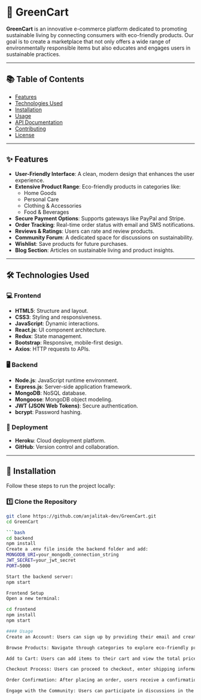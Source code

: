 # 🌱 GreenCart

**GreenCart** is an innovative e-commerce platform dedicated to promoting sustainable living by connecting consumers with eco-friendly products. Our goal is to create a marketplace that not only offers a wide range of environmentally responsible items but also educates and engages users in sustainable practices.

---

## 📚 Table of Contents

- [Features](#features)
- [Technologies Used](#technologies-used)
- [Installation](#installation)
- [Usage](#usage)
- [API Documentation](#api-documentation)
- [Contributing](#contributing)
- [License](#license)

---

## ✨ Features

- **User-Friendly Interface**: A clean, modern design that enhances the user experience.
- **Extensive Product Range**: Eco-friendly products in categories like:
  - Home Goods
  - Personal Care
  - Clothing & Accessories
  - Food & Beverages
- **Secure Payment Options**: Supports gateways like PayPal and Stripe.
- **Order Tracking**: Real-time order status with email and SMS notifications.
- **Reviews & Ratings**: Users can rate and review products.
- **Community Forum**: A dedicated space for discussions on sustainability.
- **Wishlist**: Save products for future purchases.
- **Blog Section**: Articles on sustainable living and product insights.

---

## 🛠️ Technologies Used

### 💻 Frontend

- **HTML5**: Structure and layout.
- **CSS3**: Styling and responsiveness.
- **JavaScript**: Dynamic interactions.
- **React.js**: UI component architecture.
- **Redux**: State management.
- **Bootstrap**: Responsive, mobile-first design.
- **Axios**: HTTP requests to APIs.

### 🖥️ Backend

- **Node.js**: JavaScript runtime environment.
- **Express.js**: Server-side application framework.
- **MongoDB**: NoSQL database.
- **Mongoose**: MongoDB object modeling.
- **JWT (JSON Web Tokens)**: Secure authentication.
- **bcrypt**: Password hashing.

### 🚀 Deployment

- **Heroku**: Cloud deployment platform.
- **GitHub**: Version control and collaboration.

---

## 🧩 Installation

Follow these steps to run the project locally:

### 1️⃣ Clone the Repository

```bash
git clone https://github.com/anjalitak-dev/GreenCart.git
cd GreenCart

```bash
cd backend
npm install
Create a .env file inside the backend folder and add:
MONGODB_URI=your_mongodb_connection_string
JWT_SECRET=your_jwt_secret
PORT=5000

Start the backend server:
npm start

Frontend Setup
Open a new terminal:

cd frontend
npm install
npm start

#### Usage
Create an Account: Users can sign up by providing their email and creating a password. Verification may be required.

Browse Products: Navigate through categories to explore eco-friendly products.

Add to Cart: Users can add items to their cart and view the total price.

Checkout Process: Users can proceed to checkout, enter shipping information, and select a payment method.

Order Confirmation: After placing an order, users receive a confirmation email with order details.

Engage with the Community: Users can participate in discussions in the community forum and read blog articles.
